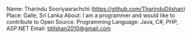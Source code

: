 Name: Tharindu Sooriyaarachchi (https://github.com/TharinduDilshan)
Place: Galle, Sri Lanka
About: I am a programmer and would like to contribute to Open Source.
Programming Language: Java, C#, PHP, ASP.NET
Email: tdilshan2010@gmail.com